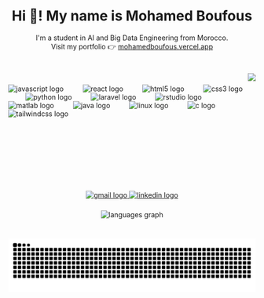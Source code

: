 <h1 align="center">Hi 👋! My name is Mohamed Boufous</h1>

<p align="center">
  I'm a student in AI and Big Data Engineering from Morocco.<br>
  Visit my portfolio 👉 <a href="https://mohamedboufous.vercel.app/" target="_blank">mohamedboufous.vercel.app</a>
</p>



###

<br clear="both">

<img align="right" height="206" src="https://media0.giphy.com/media/v1.Y2lkPTc5MGI3NjExZmlscDkyOTE1MmJqaHFlNWJ0YnZuanJnNnEybGdodW9ka3FqZGpqZyZlcD12MV9pbnRlcm5hbF9naWZfYnlfaWQmY3Q9Zw/KGd6ns7MR1gPCRT52z/giphy.gif"  />

###

<div align="left">
  <img src="https://cdn.jsdelivr.net/gh/devicons/devicon/icons/javascript/javascript-original.svg" height="62" alt="javascript logo"  />
  <img width="31" />
  <img src="https://cdn.jsdelivr.net/gh/devicons/devicon/icons/react/react-original.svg" height="62" alt="react logo"  />
  <img width="31" />
  <img src="https://cdn.jsdelivr.net/gh/devicons/devicon/icons/html5/html5-original.svg" height="62" alt="html5 logo"  />
  <img width="31" />
  <img src="https://cdn.jsdelivr.net/gh/devicons/devicon/icons/css3/css3-original.svg" height="62" alt="css3 logo"  />
  <img width="31" />
  <img src="https://cdn.jsdelivr.net/gh/devicons/devicon/icons/python/python-original.svg" height="62" alt="python logo"  />
  <img width="31" />
  <img src="https://cdn.jsdelivr.net/gh/devicons/devicon/icons/laravel/laravel-original.svg" height="62" alt="laravel logo"  />
  <img width="31" />
  <img src="https://cdn.jsdelivr.net/gh/devicons/devicon/icons/rstudio/rstudio-original.svg" height="62" alt="rstudio logo"  />
  <img width="31" />
  <img src="https://cdn.jsdelivr.net/gh/devicons/devicon/icons/matlab/matlab-original.svg" height="62" alt="matlab logo"  />
  <img width="31" />
  <img src="https://cdn.jsdelivr.net/gh/devicons/devicon/icons/java/java-original.svg" height="62" alt="java logo"  />
  <img width="31" />
  <img src="https://cdn.jsdelivr.net/gh/devicons/devicon/icons/linux/linux-original.svg" height="62" alt="linux logo"  />
  <img width="31" />
  <img src="https://cdn.jsdelivr.net/gh/devicons/devicon/icons/c/c-original.svg" height="62" alt="c logo"  />
  <img width="31" />
  <img src="https://cdn.jsdelivr.net/gh/devicons/devicon/icons/tailwindcss/tailwindcss-original-wordmark.svg" height="62" alt="tailwindcss logo"  />
</div>

###

<br clear="both">
<br>
<br>

<div align="center">
  <a href="mohamedboufous119@gmail.com" target="_blank">
    <img src="https://raw.githubusercontent.com/maurodesouza/profile-readme-generator/master/src/assets/icons/social/gmail/default.svg" width="96" height="44" alt="gmail logo"  />
  </a>
  <a href="https://www.linkedin.com/in/mohamed-boufous-529aa026a/" target="_blank">
    <img src="https://raw.githubusercontent.com/maurodesouza/profile-readme-generator/master/src/assets/icons/social/linkedin/default.svg" width="96" height="44" alt="linkedin logo"  />
  </a>
</div>

###

<div align="center">
  <img src="https://github-readme-stats.vercel.app/api/top-langs?username=Mohamed-boufous&locale=en&hide_title=false&layout=compact&card_width=320&langs_count=5&theme=dracula&hide_border=false&order=2" height="150" alt="languages graph"  />
</div>

###

<br clear="both">

<img src="https://raw.githubusercontent.com/Mohamed-boufous/Mohamed-boufous/output/snake.svg" alt="Snake animation" />

###

